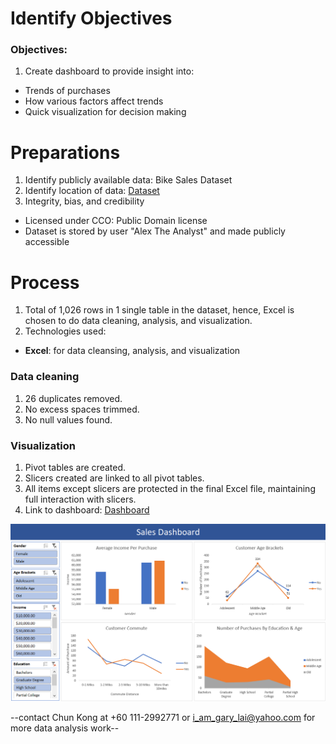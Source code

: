 # Identify Objectives
### Objectives:
1) Create dashboard to provide insight into:
-  Trends of purchases
-  How various factors affect trends
-  Quick visualization for decision making

# Preparations
1)  Identify publicly available data: Bike Sales Dataset
2)  Identify location of data: [Dataset](https://github.com/AlexTheAnalyst/Excel-Tutorial/blob/main/Excel%20Project%20Dataset.xlsx)
3)  Integrity, bias, and credibility
-   Licensed under CCO: Public Domain license
-   Dataset is stored by user "Alex The Analyst" and made publicly accessible


# Process
1)  Total of 1,026 rows in 1 single table in the dataset, hence, Excel is chosen to do data cleaning, analysis, and visualization.
2)  Technologies used:
-   **Excel**: for data cleansing, analysis, and visualization

### Data cleaning
1)  26 duplicates removed.
2)  No excess spaces trimmed.
3)  No null values found.

### Visualization
1)  Pivot tables are created.
2)  Slicers created are linked to all pivot tables.
3)  All items except slicers are protected in the final Excel file, maintaining full interaction with slicers.
4)  Link to dashboard: [Dashboard](https://github.com/ChunKong99/Excel_Portfolio/blob/main/dashboard/Dashboard.xlsx)

![dashboard](images/Dashboard_image.png)


--contact Chun Kong at +60 111-2992771 or i_am_gary_lai@yahoo.com for more data analysis work--
